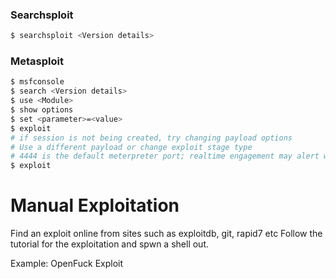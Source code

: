 
### Searchsploit

```sh
$ searchsploit <Version details>
```

### Metasploit

```sh
$ msfconsole
$ search <Version details>
$ use <Module>
$ show options
$ set <parameter>=<value>
$ exploit
# if session is not being created, try changing payload options
# Use a different payload or change exploit stage type
# 4444 is the default meterpreter port; realtime engagement may alert when connected to this.
$ exploit
```

# Manual Exploitation

Find an exploit online from sites such as exploitdb, git, rapid7 etc 
Follow the tutorial for the exploitation and spwn a shell out.

Example: OpenFuck Exploit